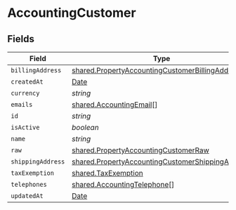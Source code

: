 # AccountingCustomer


## Fields

| Field                                                                                                                       | Type                                                                                                                        | Required                                                                                                                    | Description                                                                                                                 |
| --------------------------------------------------------------------------------------------------------------------------- | --------------------------------------------------------------------------------------------------------------------------- | --------------------------------------------------------------------------------------------------------------------------- | --------------------------------------------------------------------------------------------------------------------------- |
| `billingAddress`                                                                                                            | [shared.PropertyAccountingCustomerBillingAddress](../../../sdk/models/shared/propertyaccountingcustomerbillingaddress.md)   | :heavy_minus_sign:                                                                                                          | N/A                                                                                                                         |
| `createdAt`                                                                                                                 | [Date](https://developer.mozilla.org/en-US/docs/Web/JavaScript/Reference/Global_Objects/Date)                               | :heavy_minus_sign:                                                                                                          | N/A                                                                                                                         |
| `currency`                                                                                                                  | *string*                                                                                                                    | :heavy_minus_sign:                                                                                                          | N/A                                                                                                                         |
| `emails`                                                                                                                    | [shared.AccountingEmail](../../../sdk/models/shared/accountingemail.md)[]                                                   | :heavy_minus_sign:                                                                                                          | N/A                                                                                                                         |
| `id`                                                                                                                        | *string*                                                                                                                    | :heavy_minus_sign:                                                                                                          | N/A                                                                                                                         |
| `isActive`                                                                                                                  | *boolean*                                                                                                                   | :heavy_minus_sign:                                                                                                          | N/A                                                                                                                         |
| `name`                                                                                                                      | *string*                                                                                                                    | :heavy_minus_sign:                                                                                                          | N/A                                                                                                                         |
| `raw`                                                                                                                       | [shared.PropertyAccountingCustomerRaw](../../../sdk/models/shared/propertyaccountingcustomerraw.md)                         | :heavy_minus_sign:                                                                                                          | N/A                                                                                                                         |
| `shippingAddress`                                                                                                           | [shared.PropertyAccountingCustomerShippingAddress](../../../sdk/models/shared/propertyaccountingcustomershippingaddress.md) | :heavy_minus_sign:                                                                                                          | N/A                                                                                                                         |
| `taxExemption`                                                                                                              | [shared.TaxExemption](../../../sdk/models/shared/taxexemption.md)                                                           | :heavy_minus_sign:                                                                                                          | N/A                                                                                                                         |
| `telephones`                                                                                                                | [shared.AccountingTelephone](../../../sdk/models/shared/accountingtelephone.md)[]                                           | :heavy_minus_sign:                                                                                                          | N/A                                                                                                                         |
| `updatedAt`                                                                                                                 | [Date](https://developer.mozilla.org/en-US/docs/Web/JavaScript/Reference/Global_Objects/Date)                               | :heavy_minus_sign:                                                                                                          | N/A                                                                                                                         |